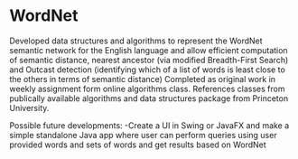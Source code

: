# WordNet
Developed data structures and algorithms to represent the WordNet semantic network for the English language and allow efficient computation of semantic distance, nearest ancestor (via modified Breadth-First Search) and Outcast detection (identifying which of a list of words is least close to the others in terms of semantic distance)
Completed as original work in weekly assignment form online algorithms class.
References classes from publically available algorithms and data structures package from Princeton University.

Possible future developments:
-Create a UI in Swing or JavaFX and make a simple standalone Java app where user can perform queries using user provided words and sets of words and get results based on WordNet
